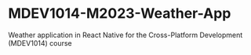 # MDEV1014-M2023-Weather-App

Weather application in React Native for the Cross-Platform Development (MDEV1014) course
